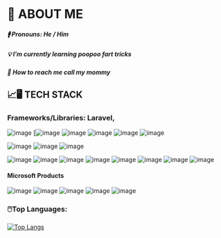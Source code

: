# 🔩 ABOUT ME

##### 🚹 **Pronouns:** He / Him

##### 💡 **I’m currently learning** poopoo fart tricks

##### 📨 **How to reach me** call my mommy

## 📈🖥️ TECH STACK 

### Frameworks/Libraries: Laravel, 

![image](https://img.shields.io/badge/ChatGPT-74aa9c?style=for-the-badge&logo=openai&logoColor=white)
[![image](https://img.shields.io/badge/Visual_Studio-5C2D91?style=for-the-badge&logo=visual%20studio&logoColor=white)
![image](https://img.shields.io/badge/VSCode-0078D4?style=for-the-badge&logo=visual%20studio%20code&logoColor=white)
![image](https://img.shields.io/badge/C-00599C?style=for-the-badge&logo=c&logoColor=white)
![image](https://img.shields.io/badge/C%23-239120?style=for-the-badge&logo=csharp&logoColor=white)
![image](https://img.shields.io/badge/C%2B%2B-00599C?style=for-the-badge&logo=c%2B%2B&logoColor=white)


![image](https://img.shields.io/badge/HTML5-E34F26?style=for-the-badge&logo=html5&logoColor=white)
![image](https://img.shields.io/badge/CSS3-1572B6?style=for-the-badge&logo=css3&logoColor=white)
![image](https://img.shields.io/badge/JavaScript-323330?style=for-the-badge&logo=javascript&logoColor=F7DF1E)


![image](https://img.shields.io/badge/PHP-777BB4?style=for-the-badge&logo=php&logoColor=white)
![image]()
![image]()
![image]()
![image]()
![image](https://img.shields.io/badge/Scratch-4D97FF?style=for-the-badge&logo=Scratch&logoColor=white)
![image]()
![image](https://img.shields.io/badge/Python-FFD43B?style=for-the-badge&logo=python&logoColor=blue)

#### Microsoft Products
![image]()
![image](https://img.shields.io/badge/Microsoft_Word-2B579A?style=for-the-badge&logo=microsoft-word&logoColor=white)
![image](https://img.shields.io/badge/Microsoft_PowerPoint-B7472A?style=for-the-badge&logo=microsoft-powerpoint&logoColor=white)
![image](https://img.shields.io/badge/Microsoft_Access-A4373A?style=for-the-badge&logo=microsoft-access&logoColor=white)
![image](https://img.shields.io/badge/Microsoft_Excel-217346?style=for-the-badge&logo=microsoft-excel&logoColor=white)

### 🖱️Top Languages:

[![Top Langs](https://github-readme-stats-git-masterrstaa-rickstaa.vercel.app/api/top-langs/?username=newah9247)](https://github.com/newah9247/github-readme-stats)







<!--
**newah9247/newah9247** is a ✨ _special_ ✨ repository because its `README.md` (this file) appears on your GitHub profile.

Here are some ideas to get you started:

- 🔭 I’m currently working on ...
- 🌱 I’m currently learning ...
- 👯 I’m looking to collaborate on ...
- 🤔 I’m looking for help with ...
- 💬 Ask me about ...
- 📫 How to reach me: ...
- 😄 Pronouns: ...
- ⚡ Fun fact: ...
-->
